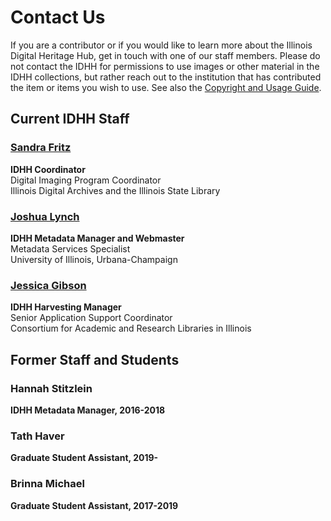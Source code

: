 # Contact Us
If you are a contributor or if you would like to learn more about the Illinois Digital Heritage Hub, get in touch with one of our staff members. Please do not contact the IDHH for permissions to use images or other material in the IDHH collections, but rather reach out to the institution that has contributed the item or items you wish to use. See also the [Copyright and Usage Guide](/about/usage-terms).

## Current IDHH Staff                                           

### [Sandra Fritz](mailto:sfritz@ilsos.net)
**IDHH Coordinator**  
Digital Imaging Program Coordinator  
Illinois Digital Archives and the Illinois State Library

### [Joshua Lynch](mailto:jlynch21@illinois.edu)
**IDHH Metadata Manager and Webmaster**  
Metadata Services Specialist  
University of Illinois, Urbana-Champaign

### [Jessica Gibson](mailto:oram@uillinois.edu)
**IDHH Harvesting Manager**  
Senior Application Support Coordinator  
Consortium for Academic and Research Libraries in Illinois

## Former Staff and Students

### Hannah Stitzlein
**IDHH Metadata Manager, 2016-2018**

### Tath Haver
**Graduate Student Assistant, 2019-**

### Brinna Michael
**Graduate Student Assistant, 2017-2019**
